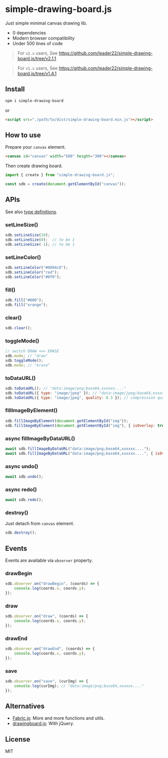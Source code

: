 # simple-drawing-board.js

Just simple minimal canvas drawing lib.

- 0 dependencies
- Modern browser compatibility
- Under 500 lines of code

> For `v2.x` users, See https://github.com/leader22/simple-drawing-board.js/tree/v2.1.1

> For `v1.x` users, See https://github.com/leader22/simple-drawing-board.js/tree/v1.4.1


## Install
```sh
npm i simple-drawing-board
```

or

```html
<script src="./path/to/dist/simple-drawing-board.min.js"></script>
```

## How to use

Prepare your `canvas` element.

```html
<canvas id="canvas" width="500" height="300"></canvas>
```

Then create drawing board.

```javascript
import { create } from "simple-drawing-board.js";

const sdb = create(document.getElementById("canvas"));
```

## APIs

See also [type definitions](./index.d.ts).

### setLineSize()
```js
sdb.setLineSize(10);
sdb.setLineSize(0);  // to be 1
sdb.setLineSize(-1); // to be 1
```

### setLineColor()
```js
sdb.setLineColor("#0094c8");
sdb.setLineColor("red");
sdb.setLineColor("#0f0");
```

### fill()
```js
sdb.fill("#000");
sdb.fill("orange");
```

### clear()
```js
sdb.clear();
```

### toggleMode()
```js
// switch DRAW <=> ERASE
sdb.mode; // "draw"
sdb.toggleMode();
sdb.mode; // "erase"
```

### toDataURL()
```js
sdb.toDataURL(); // "data:image/png;base64,xxxxxx...."
sdb.toDataURL({ type: "image/jpeg" }); // "data:image/jpeg;base64,xxxxxx...."
sdb.toDataURL({ type: "image/jpeg", quality: 0.3 }); // compression quality
```

### fillImageByElement()
```js
sdb.fillImageByElement(document.getElementById("img"));
sdb.fillImageByElement(document.getElementById("img"), { isOverlay: true });
```


### async fillImageByDataURL()
```js
await sdb.fillImageByDataURL("data:image/png;base64,xxxxxx....");
await sdb.fillImageByDataURL("data:image/png;base64,xxxxxx....", { isOverlay: true });
```

### async undo()
```js
await sdb.undo();
```

### async redo()
```js
await sdb.redo();
```

### destroy()

Just detach from `canvas` element.

```js
sdb.destroy();
```

## Events

Events are available via `observer` property.

### drawBegin
```js
sdb.observer.on("drawBegin", (coords) => {
    console.log(coords.x, coords.y);
});
```

### draw
```js
sdb.observer.on("draw", (coords) => {
    console.log(coords.x, coords.y);
});
```

### drawEnd
```js
sdb.observer.on("drawEnd", (coords) => {
    console.log(coords.x, coords.y);
});
```

### save
```js
sdb.observer.on("save", (curImg) => {
    console.log(curImg); // "data:image/png;base64,xxxxxx...."
});
```

## Alternatives
- [Fabric.js](https://github.com/kangax/fabric.js): More and more functions and utils.
- [drawingboard.js](https://github.com/Leimi/drawingboard.js): With jQuery.

## License
MIT

